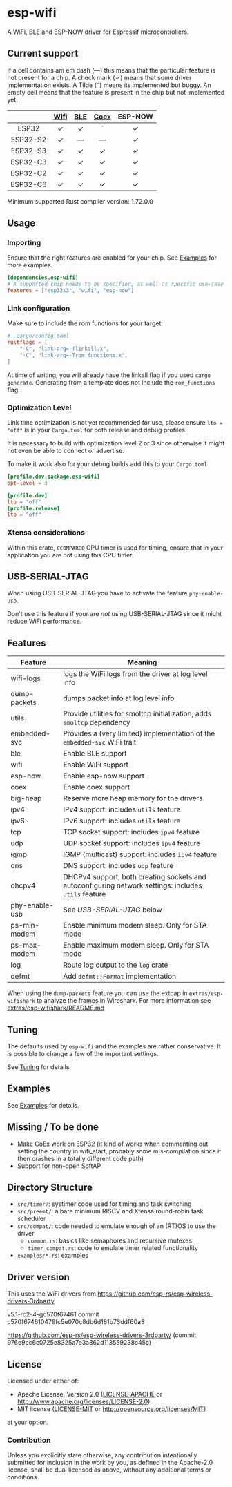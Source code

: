 # esp-wifi

A WiFi, BLE and ESP-NOW driver for Espressif microcontrollers.

## Current support

If a cell contains am em dash (&mdash;) this means that the particular feature is not present for a chip. A check mark (✓) means that some driver implementation exists. A Tilde (&tilde;) means its implemented but buggy. An empty cell means that the feature is present in the chip but not implemented yet.

|          | [Wifi](https://github.com/esp-rs/esp-wifi/issues/94) | [BLE](https://github.com/esp-rs/esp-wifi/issues/93) | [Coex](https://github.com/esp-rs/esp-wifi/issues/92) | ESP-NOW |
| :------: | :--------------------------------------------------: | :-------------------------------------------------: | :--------------------------------------------------: | :-----: |
|  ESP32   |                          ✓                           |                          ✓                          |                       &tilde;                        |    ✓    |
| ESP32-S2 |                          ✓                           |                       &mdash;                       |                       &mdash;                        |    ✓    |
| ESP32-S3 |                          ✓                           |                          ✓                          |                          ✓                           |    ✓    |
| ESP32-C3 |                          ✓                           |                          ✓                          |                          ✓                           |    ✓    |
| ESP32-C2 |                          ✓                           |                          ✓                          |                          ✓                           |    ✓    |
| ESP32-C6 |                          ✓                           |                          ✓                          |                          ✓                           |    ✓    |

Minimum supported Rust compiler version: 1.72.0.0

## Usage

### Importing

Ensure that the right features are enabled for your chip. See [Examples] for more examples.

```toml
[dependencies.esp-wifi]
# A supported chip needs to be specified, as well as specific use-case features
features = ["esp32s3", "wifi", "esp-now"]
```

### Link configuration

Make sure to include the rom functions for your target:

```toml
# .cargo/config.toml
rustflags = [
    "-C", "link-arg=-Tlinkall.x",
    "-C", "link-arg=-Trom_functions.x",
]
```
At time of writing, you will already have the linkall flag if you used `cargo generate`. Generating from a template does not include the `rom_functions` flag.


### Optimization Level

Link time optimization is not yet recommended for use, please ensure `lto = "off"` is in your `Cargo.toml` for both release and debug profiles.

It is necessary to build with optimization level 2 or 3 since otherwise it might not even be able to connect or advertise.

To make it work also for your debug builds add this to your `Cargo.toml`

```toml
[profile.dev.package.esp-wifi]
opt-level = 3

[profile.dev]
lto = "off"
[profile.release]
lto = "off"

```

### Xtensa considerations

Within this crate, `CCOMPARE0` CPU timer is used for timing, ensure that in your application you are not using this CPU timer.

## USB-SERIAL-JTAG

When using USB-SERIAL-JTAG you have to activate the feature `phy-enable-usb`.

Don't use this feature if your are _not_ using USB-SERIAL-JTAG since it might reduce WiFi performance.

## Features

| Feature        | Meaning                                                                                              |
| -------------- | ---------------------------------------------------------------------------------------------------- |
| wifi-logs      | logs the WiFi logs from the driver at log level info                                                 |
| dump-packets   | dumps packet info at log level info                                                                  |
| utils          | Provide utilities for smoltcp initialization; adds `smoltcp` dependency                              |
| embedded-svc   | Provides a (very limited) implementation of the `embedded-svc` WiFi trait                            |        
| ble            | Enable BLE support                                                                                   |
| wifi           | Enable WiFi support                                                                                  |
| esp-now        | Enable esp-now support                                                                               |
| coex           | Enable coex support                                                                                  |
| big-heap       | Reserve more heap memory for the drivers                                                             |
| ipv4           | IPv4 support: includes `utils` feature                                                               |
| ipv6           | IPv6 support: includes `utils` feature                                                               |
| tcp            | TCP socket support: includes `ipv4` feature                                                          |
| udp            | UDP socket support: includes `ipv4` feature                                                          |
| igmp           | IGMP (multicast) support: includes `ipv4` feature                                                    |
| dns            | DNS support: includes `udp` feature                                                                  |
| dhcpv4         | DHCPv4 support, both creating sockets and autoconfiguring network settings: includes `utils` feature |
| phy-enable-usb | See _USB-SERIAL-JTAG_ below                                                                          |
| ps-min-modem   | Enable minimum modem sleep. Only for STA mode                                                        |
| ps-max-modem   | Enable maximum modem sleep. Only for STA mode                                                        |
| log            | Route log output to the `log` crate                                                                  |
| defmt          | Add `defmt::Format` implementation                                                                   |

When using the `dump-packets` feature you can use the extcap in `extras/esp-wifishark` to analyze the frames in Wireshark.
For more information see [extras/esp-wifishark/README.md](extras/esp-wifishark/README.md)

## Tuning

The defaults used by `esp-wifi` and the examples are rather conservative. It is possible to change a few of the important settings.

See [Tuning](https://github.com/esp-rs/esp-wifi/esp-wifi/blob/main/docs/tuning.md) for details

## Examples

See [Examples] for details.

[Examples]: https://github.com/esp-rs/esp-wifi/esp-wifi/blob/main/docs/examples.md

## Missing / To be done

- Make CoEx work on ESP32 (it kind of works when commenting out setting the country in wifi_start, probably some mis-compilation since it then crashes in a totally different code path)
- Support for non-open SoftAP

## Directory Structure

- `src/timer/`: systimer code used for timing and task switching
- `src/preemt/`: a bare minimum RISCV and Xtensa round-robin task scheduler
- `src/compat/`: code needed to emulate enough of an (RT)OS to use the driver
  - `common.rs`: basics like semaphores and recursive mutexes
  - `timer_compat.rs`: code to emulate timer related functionality
- `examples/*.rs`: examples

## Driver version

This uses the WiFi drivers from https://github.com/esp-rs/esp-wireless-drivers-3rdparty

v5.1-rc2-4-gc570f67461 commit c570f674610479fc5e070c8db6d181b73ddf60a8

https://github.com/esp-rs/esp-wireless-drivers-3rdparty/ (commit 976e9cc6c0725e8325a7e3a362d113559238c45c)

## License

Licensed under either of:

- Apache License, Version 2.0 ([LICENSE-APACHE](LICENSE-APACHE) or http://www.apache.org/licenses/LICENSE-2.0)
- MIT license ([LICENSE-MIT](LICENSE-MIT) or http://opensource.org/licenses/MIT)

at your option.

### Contribution

Unless you explicitly state otherwise, any contribution intentionally submitted for inclusion in
the work by you, as defined in the Apache-2.0 license, shall be dual licensed as above, without
any additional terms or conditions.
